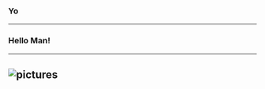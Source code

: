 ### Yo
------
### Hello Man!
------
![pictures](http://www.huhmagazine.co.uk/images/uploaded/flrn_gif_01.gif)
------
